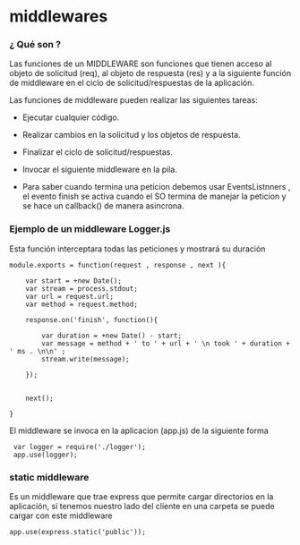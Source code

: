 # middlewares


### ¿ Qué son ?

Las funciones de un MIDDLEWARE son funciones que tienen acceso al objeto de solicitud (req), al objeto de respuesta (res)
y a la siguiente función de middleware en el ciclo de solicitud/respuestas de la aplicación.

Las funciones de middleware pueden realizar las siguientes tareas:

  - Ejecutar cualquier código.
  - Realizar cambios en la solicitud y los objetos de respuesta.
  - Finalizar el ciclo de solicitud/respuestas.
  - Invocar el siguiente middleware en la pila.


- Para saber cuando termina una peticion debemos usar EventsListnners , el evento finish se activa cuando el SO termina
  de manejar la peticion y se hace un callback() de manera asincrona.

### Ejemplo de un middleware Logger.js

Esta función interceptara todas las peticiones y mostrará su duración


```
module.exports = function(request , response , next ){

	var start = +new Date();
	var stream = process.stdout;
	var url = request.url;
	var method = request.method;

	response.on('finish', function(){

		var duration = +new Date() - start;
		var message = method + ' to ' + url + ' \n took ' + duration + ' ms . \n\n' ;
		stream.write(message);

	});


	next();

}
```

El middleware se invoca en la aplicacion (app.js) de la siguiente forma


```
 var logger = require('./logger');
 app.use(logger);

```

### static middleware

Es un middleware que trae express que permite cargar directorios en la aplicación,
sí tenemos nuestro lado del cliente en una carpeta se puede cargar con este middleware

```
app.use(express.static('public'));

```
